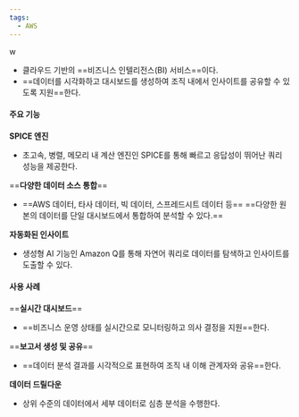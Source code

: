 ```yaml
---
tags:
  - AWS
---
```

w
- 클라우드 기반의 ==비즈니스 인텔리전스(BI) 서비스==이다.
- ==데이터를 시각화하고 대시보드를 생성하여 조직 내에서 인사이트를 공유할 수 있도록 지원==한다.


#### **주요 기능**

**SPICE 엔진**
- 초고속, 병렬, 메모리 내 계산 엔진인 SPICE를 통해 빠르고 응답성이 뛰어난 쿼리 성능을 제공한다.

==**다양한 데이터 소스 통합**==
- ==AWS 데이터, 타사 데이터, 빅 데이터, 스프레드시트 데이터 등== 
  ==다양한 원본의 데이터를 단일 대시보드에서 통합하여 분석할 수 있다.==
 
**자동화된 인사이트**
- 생성형 AI 기능인 Amazon Q를 통해 자연어 쿼리로 데이터를 탐색하고 인사이트를 도출할 수 있다.


#### **사용 사례**

==**실시간 대시보드**==
- ==비즈니스 운영 상태를 실시간으로 모니터링하고 의사 결정을 지원==한다.
    
==**보고서 생성 및 공유**==
- ==데이터 분석 결과를 시각적으로 표현하여 조직 내 이해 관계자와 공유==한다.
    
**데이터 드릴다운**
- 상위 수준의 데이터에서 세부 데이터로 심층 분석을 수행한다.